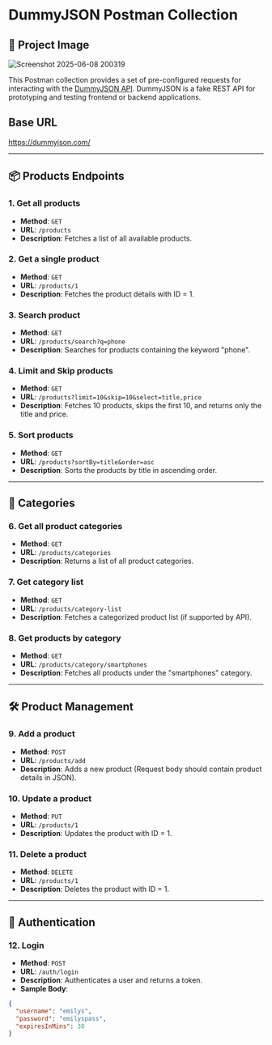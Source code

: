 # DummyJSON Postman Collection

## 📸 Project Image  
![Screenshot 2025-06-08 200319](https://github.com/user-attachments/assets/52ccf8d4-24f7-480b-9010-c387db1d4635)


This Postman collection provides a set of pre-configured requests for interacting with the [DummyJSON API](https://dummyjson.com). DummyJSON is a fake REST API for prototyping and testing frontend or backend applications.

## Base URL
https://dummyjson.com/

---

## 📦 Products Endpoints

### 1. **Get all products**
- **Method**: `GET`
- **URL**: `/products`
- **Description**: Fetches a list of all available products.

### 2. **Get a single product**
- **Method**: `GET`
- **URL**: `/products/1`
- **Description**: Fetches the product details with ID = 1.

### 3. **Search product**
- **Method**: `GET`
- **URL**: `/products/search?q=phone`
- **Description**: Searches for products containing the keyword "phone".

### 4. **Limit and Skip products**
- **Method**: `GET`
- **URL**: `/products?limit=10&skip=10&select=title,price`
- **Description**: Fetches 10 products, skips the first 10, and returns only the title and price.

### 5. **Sort products**
- **Method**: `GET`
- **URL**: `/products?sortBy=title&order=asc`
- **Description**: Sorts the products by title in ascending order.

---

## 📁 Categories

### 6. **Get all product categories**
- **Method**: `GET`
- **URL**: `/products/categories`
- **Description**: Returns a list of all product categories.

### 7. **Get category list**
- **Method**: `GET`
- **URL**: `/products/category-list`
- **Description**: Fetches a categorized product list (if supported by API).

### 8. **Get products by category**
- **Method**: `GET`
- **URL**: `/products/category/smartphones`
- **Description**: Fetches all products under the "smartphones" category.

---

## 🛠️ Product Management

### 9. **Add a product**
- **Method**: `POST`
- **URL**: `/products/add`
- **Description**: Adds a new product (Request body should contain product details in JSON).

### 10. **Update a product**
- **Method**: `PUT`
- **URL**: `/products/1`
- **Description**: Updates the product with ID = 1.

### 11. **Delete a product**
- **Method**: `DELETE`
- **URL**: `/products/1`
- **Description**: Deletes the product with ID = 1.

---

## 🔐 Authentication

### 12. **Login**
- **Method**: `POST`
- **URL**: `/auth/login`
- **Description**: Authenticates a user and returns a token.
- **Sample Body**:
```json
{
  "username": "emilys",
  "password": "emilyspass",
  "expiresInMins": 30
}


